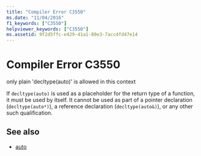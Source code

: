 ```yaml
---
title: "Compiler Error C3550"
ms.date: "11/04/2016"
f1_keywords: ["C3550"]
helpviewer_keywords: ["C3550"]
ms.assetid: 9f2d5ffc-e429-41a1-89e3-7acc4fd47e14
---
```

# Compiler Error C3550

only plain 'decltype(auto)' is allowed in this context

If `decltype(auto)` is used as a placeholder for the return type of a function, it must be used by itself. It cannot be used as part of a pointer declaration (`decltype(auto*)`), a reference declaration (`decltype(auto&)`), or any other such qualification.

## See also

- [auto](../../cpp/auto-cpp.md)
